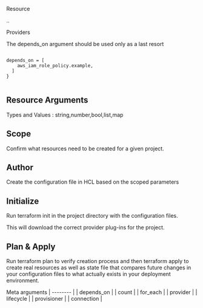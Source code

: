 


Resource

<RESOURCE TYPE>.<NAME>.<ATTRIBUTE>

Providers


The depends_on argument should be used only as a last resort

```

depends_on = [
    aws_iam_role_policy.example,
  ]
}


```
## Resource Arguments

Types and Values : string,number,bool,list,map











## Scope 

Confirm what resources need to be created for a given project.

## Author 

Create the configuration file in HCL based on the scoped parameters

## Initialize 

Run terraform init in the project directory with the configuration files. 

This will download the correct provider plug-ins for the project.

## Plan & Apply 

Run terraform plan to verify creation process and then terraform apply to create real resources as well as state file that compares future changes in your configuration files to what actually exists in your deployment environment.




Meta arguments
| -------- |
| depends_on |
| count |
| for_each |
| provider |
| lifecycle |
| provisioner |
| connection |
